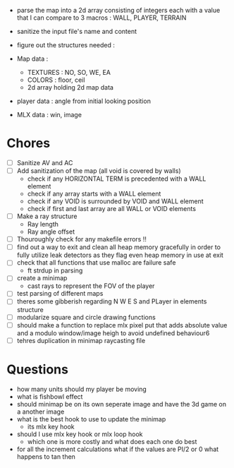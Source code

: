- parse the map into a 2d array consisting of integers each with a value that I can compare to 3 macros : WALL, PLAYER, TERRAIN
- sanitize the input file's name and content
- figure out the structures needed :

- Map data :

  - TEXTURES : NO, SO, WE, EA
  - COLORS : floor, ceil
  - 2d array holding 2d map data

- player data : angle from initial looking position
- MLX data : win, image


# Chores

- [ ] Sanitize AV and AC
- [ ] Add sanitization of the map (all void is covered by walls)
  - check if any HORIZONTAL TERM is precedented with a WALL element
  - check if any array starts with a WALL element
  - check if any VOID is surrounded by VOID and WALL element
  - check if first and last array are all WALL or VOID elements
- [ ] Make a ray structure
  - Ray length
  - Ray angle offset
- [ ] Thouroughly check for any makefile errors !!
- [ ] find out a way to exit and clean all heap memory gracefully in order to fully utilize leak detectors as they flag even heap memory in use at exit 
- [ ] check that all functions that use malloc are failure safe
  - ft strdup in parsing 
- [ ] create a minimap
  - cast rays to represent the FOV of the player
- [ ] test parsing of different maps
- [ ] theres some gibberish regarding N W E S and PLayer in elements structure
- [ ] modularize square and circle drawing functions
- [ ] should make a function to replace mlx pixel put that adds absolute value and a modulo window/image heigh to avoid undefined behaviour6
- [ ] tehres duplication in minimap raycasting file
# Questions

- how many units should my player be moving
- what is fishbowl effect
- should minimap be on its own seperate image and have the 3d game on a another image
- what is the best hook to use to update the minimap
  - its mlx key hook
- should I use mlx key hook or mlx loop hook
  - which one is more costly and what does each one do best
- for all the increment calculations what if the values are PI/2 or 0 what happens to tan then